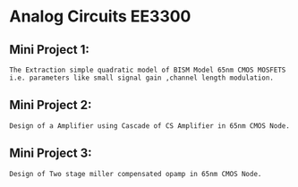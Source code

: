 # Analog Circuits EE3300
## Mini Project 1:
    The Extraction simple quadratic model of BISM Model 65nm CMOS MOSFETS i.e. parameters like small signal gain ,channel length modulation.
    
## Mini Project 2:
    Design of a Amplifier using Cascade of CS Amplifier in 65nm CMOS Node.
    
## Mini Project 3:
    Design of Two stage miller compensated opamp in 65nm CMOS Node.
    
